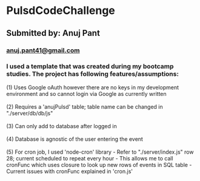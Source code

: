 # PulsdCodeChallenge
## Submitted by: Anuj Pant
### anuj.pant41@gmail.com

### I used a template that was created during my bootcamp studies. The project has following features/assumptions:

(1) Uses Google oAuth however there are no keys in my development environment and so cannot login via Google as currently written
<br />
<br />
(2) Requires a 'anujPulsd' table; table name can be changed in "./server/db/db/js"
<br />
<br />
(3) Can only add to database after logged in
<br />
<br />
(4) Database is agnostic of the user entering the event
<br />
<br />
(5) For cron job, I used 'node-cron' library
    - Refer to "./server/index.js" row 28; current scheduled to repeat every hour
    - This allows me to call cronFunc which uses closure to look up new rows of events in SQL table
        - Current issues with cronFunc explained in 'cron.js'